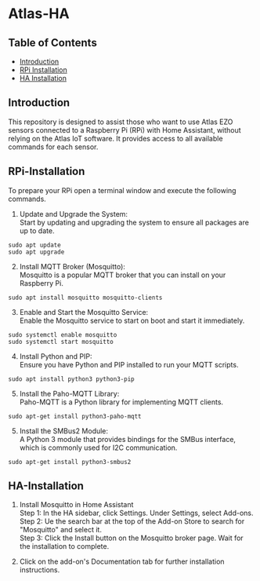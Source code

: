 # Atlas-HA

## Table of Contents

- [Introduction](#introduction)
- [RPi Installation](#rpi-installation)
- [HA Installation](#ha-installation) 

## Introduction
This repository is designed to assist those who want to use Atlas EZO sensors connected to a Raspberry Pi (RPi) with Home Assistant, without relying on the Atlas IoT software. It provides access to all available commands for each sensor.

## RPi-Installation
To prepare your RPi open a terminal window and execute the following commands.

1. Update and Upgrade the System:  
   Start by updating and upgrading the system to ensure all packages are up to date.
```
sudo apt update
sudo apt upgrade
```

2. Install MQTT Broker (Mosquitto):  
   Mosquitto is a popular MQTT broker that you can install on your Raspberry Pi.
```
sudo apt install mosquitto mosquitto-clients
```

3. Enable and Start the Mosquitto Service:  
   Enable the Mosquitto service to start on boot and start it immediately.
```
sudo systemctl enable mosquitto
sudo systemctl start mosquitto
```

4. Install Python and PIP:  
   Ensure you have Python and PIP installed to run your MQTT scripts.
```
sudo apt install python3 python3-pip
```

5. Install the Paho-MQTT Library:  
   Paho-MQTT is a Python library for implementing MQTT clients.
```
sudo apt-get install python3-paho-mqtt
```

5. Install the SMBus2 Module:    
   A Python 3 module that provides bindings for the SMBus interface, which is commonly used for I2C communication.
```
sudo apt-get install python3-smbus2
```

## HA-Installation

1. Install Mosquitto in Home Assistant  
   Step 1: In the HA sidebar, click Settings. Under Settings, select Add-ons.  
   Step 2: Ue the search bar at the top of the Add-on Store to search for "Mosquitto" and select it.  
   Step 3: Click the Install button on the Mosquitto broker page. Wait for the installation to complete.  
   
2. Click on the add-on's Documentation tab for further installation instructions.  



   
